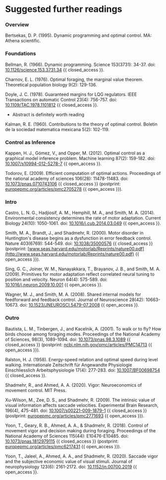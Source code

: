 # Suggested further readings

### Overview

Bertsekas, D. P. (1995). Dynamic programming and optimal control. MA: Athena scientific.

### Foundations

Bellman, R. (1966). Dynamic programming. Science 153(3731): 34-37. doi: [10.1126/science.153.3731.34](https://doi.org/10.1126/science.153.3731.34) {{ closed_access }}.

Charnov, E. L. (1976). Optimal foraging, the marginal value theorem. Theoretical population biology 9(2): 129-136.

Doyle, J. C. (1978). Guaranteed margins for LQG regulators. IEEE Transactions on automatic Control 23(4): 756-757. doi: [10.1109/TAC.1978.1101812](https://doi.org/10.1109/TAC.1978.1101812) {{ closed_access }}.
 - Abstract is definitely worth reading

Kalman, R. E. (1960). Contributions to the theory of optimal control. Boletin de la sociedad matematica mexicana 5(2): 102-119.

### Control as Inference

Kappen, H. J., Gómez, V., and Opper, M. (2012). Optimal control as a graphical model inference problem. Machine learning 87(2): 159-182. doi: [10.1007/s10994-012-5278-7](https://doi.org/10.1007/s10994-012-5278-7) {{ open_access }}.

Todorov, E. (2009). Efficient computation of optimal actions. Proceedings of the national academy of sciences 106(28): 11478-11483. doi: [10.1073/pnas.0710743106](https://doi.org/10.1073/pnas.0710743106) {{ closed_access }} (postprint: [europepmc.org/articles/pmc2705278](https://europepmc.org/articles/pmc2705278) {{ open_access }}).

### Intro

Castro, L. N. G., Hadjiosif, A. M., Hemphill, M. A., and Smith, M. A. (2014). Environmental consistency determines the rate of motor adaptation. Current Biology 24(10): 1050-1061. doi: [10.1016/j.cub.2014.03.049](https://doi.org/10.1016/j.cub.2014.03.049) {{ open_access }}.

Smith, M. A., Brandt, J., and Shadmehr, R. (2000). Motor disorder in Huntington's disease begins as a dysfunction in error feedback control. Nature 403(6769): 544-549. doi: [10.1038/35000576](https://doi.org/10.1038/35000576) {{ closed_access }} (postprint: [www.seas.harvard.edu/motorlab/Reprints/nature00.pdf](http://www.seas.harvard.edu/motorlab/Reprints/nature00.pdf) {{ open_access }}).

Sing, G. C., Joiner, W. M., Nanayakkara, T., Brayanov, J. B., and Smith, M. A. (2009). Primitives for motor adaptation reflect correlated neural tuning to position and velocity. Neuron 64(4): 575-589. doi: [10.1016/j.neuron.2009.10.001](https://doi.org/10.1016/j.neuron.2009.10.001) {{ open_access }}.

Wagner, M. J., and Smith, M. A. (2008). Shared internal models for feedforward and feedback control. Journal of Neuroscience 28(42): 10663-10673. doi: [10.1523/JNEUROSCI.5479-07.2008](https://doi.org/10.1523/JNEUROSCI.5479-07.2008) {{ open_access }}.

### Outro

Bautista, L. M., Tinbergen, J., and Kacelnik, A. (2001). To walk or to fly? How birds choose among foraging modes. Proceedings of the National Academy of Sciences, 98(3), 1089-1094. doi: [10.1073/pnas.98.3.1089](https://doi.org/10.1073/pnas.98.3.1089) {{ closed_access }} (postprint: [ncbi.nlm.nih.gov/pmc/articles/PMC14713](https://www.ncbi.nlm.nih.gov/pmc/articles/PMC14713) {{ open_access }}).

Ralston, H. J. (1958). Energy-speed relation and optimal speed during level walking. Internationale Zeitschrift für Angewandte Physiologie Einschliesslich Arbeitsphysiologie 17(4): 277-283. doi: [10.1007/BF00698754](https://doi.org/10.1007/BF00698754) {{ closed_access }}.

Shadmehr, R., and Ahmed, A. A. (2020). Vigor: Neuroeconomics of movement control. MIT Press.

Xu-Wilson, M., Zee, D. S., and Shadmehr, R. (2009). The intrinsic value of visual information affects saccade velocities. Experimental Brain Research, 196(4), 475-481. doi: [10.1007/s00221-009-1879-1](https://doi.org/10.1007/s00221-009-1879-1) {{ closed_access }} (postprint: [europepmc.org/articles/pmc2771693](https://europepmc.org/articles/pmc2771693) {{ open_access }}).

Yoon, T., Geary, R. B., Ahmed, A. A., & Shadmehr, R. (2018). Control of movement vigor and decision making during foraging. Proceedings of the National Academy of Sciences 115(44): E10476-E10485. doi: [10.1073/pnas.1812979115](https://doi.org/10.1073/pnas.1812979115) {{ closed_access }} (postprint: [europepmc.org/articles/pmc6217431](https://europepmc.org/articles/pmc6217431) {{ open_access }}).

Yoon, T., Jaleel, A., Ahmed, A. A., and Shadmehr, R. (2020). Saccade vigor and the subjective economic value of visual stimuli. Journal of neurophysiology 123(6): 2161-2172. doi: [10.1152/jn.00700.2019](https://doi.org/10.1152/jn.00700.2019) {{ open_access }}.
